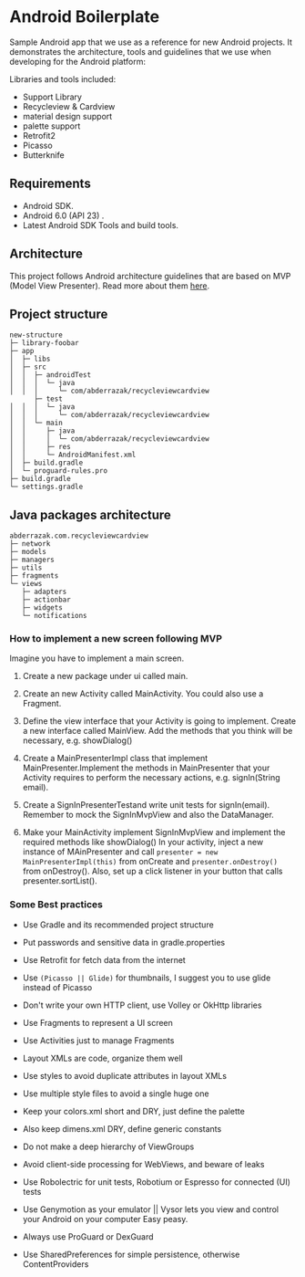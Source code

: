 # Android Boilerplate

Sample Android app that we use as a reference for new Android projects. It demonstrates the architecture, tools and guidelines that we use when developing for the Android platform:

Libraries and tools included:

- Support Library
- Recycleview & Cardview
- material design support
- palette support
- Retrofit2
- Picasso
- Butterknife

## Requirements
- Android SDK.
- Android 6.0 (API 23) .
- Latest Android SDK Tools and build tools.

## Architecture
This project follows Android architecture guidelines that are based on MVP (Model View Presenter). Read more about them [here](http://hannesdorfmann.com/mosby/mvp/).

## Project structure
```
new-structure
├─ library-foobar
├─ app
│  ├─ libs
│  ├─ src
│  │  ├─ androidTest
│  │  │  └─ java
│  │  │     └─ com/abderrazak/recycleviewcardview
      ├─ test
│  │  │  └─ java
│  │  │     └─ com/abderrazak/recycleviewcardview
│  │  └─ main
│  │     ├─ java
│  │     │  └─ com/abderrazak/recycleviewcardview
│  │     ├─ res
│  │     └─ AndroidManifest.xml
│  ├─ build.gradle
│  └─ proguard-rules.pro
├─ build.gradle
└─ settings.gradle
```
## Java packages architecture

```
abderrazak.com.recycleviewcardview
├─ network
├─ models
├─ managers
├─ utils
├─ fragments
└─ views
   ├─ adapters
   ├─ actionbar
   ├─ widgets
   └─ notifications
```
### How to implement a new screen following MVP
Imagine you have to implement a main screen.

1. Create a new package under ui called main.

2. Create an new Activity called MainActivity. You could also use a Fragment.

3. Define the view interface that your Activity is going to implement. Create a new interface called MainView. Add the methods that you think will be necessary, e.g. showDialog()

4. Create a MainPresenterImpl class that implement MainPresenter.Implement the methods in MainPresenter that your Activity requires to perform the necessary actions, e.g. signIn(String email).

5. Create a SignInPresenterTestand write unit tests for signIn(email). Remember to mock the SignInMvpView and also the DataManager.

6. Make your MainActivity implement SignInMvpView and implement the required methods like showDialog()
In your activity, inject a new instance of MAinPresenter and call ``` presenter = new MainPresenterImpl(this) ``` from onCreate and ``` presenter.onDestroy() ``` from onDestroy(). Also, set up a click listener in your button that calls presenter.sortList().

### Some Best practices

- Use Gradle and its recommended project structure

- Put passwords and sensitive data in gradle.properties

- Use Retrofit for fetch data from the internet

- Use ```(Picasso || Glide)``` for thumbnails, I suggest you to use glide instead of Picasso

- Don't write your own HTTP client, use Volley or OkHttp libraries

- Use Fragments to represent a UI screen

- Use Activities just to manage Fragments

- Layout XMLs are code, organize them well

- Use styles to avoid duplicate attributes in layout XMLs

- Use multiple style files to avoid a single huge one

- Keep your colors.xml short and DRY, just define the palette

- Also keep dimens.xml DRY, define generic constants

- Do not make a deep hierarchy of ViewGroups

- Avoid client-side processing for WebViews, and beware of leaks

- Use Robolectric for unit tests, Robotium or Espresso for connected (UI) tests

- Use Genymotion as your emulator || Vysor lets you view and control your Android on your computer Easy peasy. 

- Always use ProGuard or DexGuard

- Use SharedPreferences for simple persistence, otherwise ContentProviders

